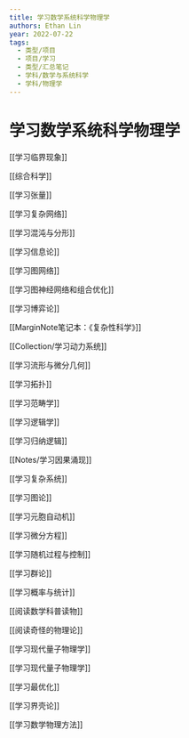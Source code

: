 ```yaml
---
title: 学习数学系统科学物理学
authors: Ethan Lin
year: 2022-07-22
tags:
  - 类型/项目
  - 项目/学习
  - 类型/汇总笔记
  - 学科/数学与系统科学
  - 学科/物理学
---
```




# 学习数学系统科学物理学





[[学习临界现象]]
  
[[综合科学]]
  
[[学习张量]]
  
[[学习复杂网络]] 
  
[[学习混沌与分形]]
  
[[学习信息论]]
 
[[学习图网络]]

[[学习图神经网络和组合优化]]
  
[[学习博弈论]]
  
[[MarginNote笔记本：《复杂性科学》]]
  
[[Collection/学习动力系统]]
  
[[学习流形与微分几何]]
  
[[学习拓扑]]
  
[[学习范畴学]]
  
[[学习逻辑学]]

[[学习归纳逻辑]]


[[Notes/学习因果涌现]]

[[学习复杂系统]]
  
[[学习图论]]
  
[[学习元胞自动机]]
  
[[学习微分方程]]

[[学习随机过程与控制]]
  
[[学习群论]]

[[学习概率与统计]]
  
[[阅读数学科普读物]]

[[阅读奇怪的物理论]]
  
[[学习现代量子物理学]]
  
[[学习现代量子物理学]]
  
[[学习最优化]]
  
[[学习界壳论]]

[[学习数学物理方法]]
  
  